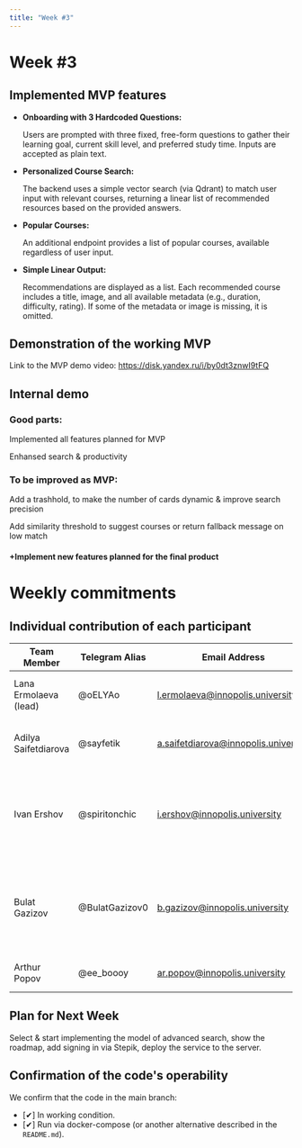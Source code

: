 ```yaml
---
title: "Week #3"
---
```


# **Week #3**

## Implemented MVP features

- **Onboarding with 3 Hardcoded Questions:**

  Users are prompted with three fixed, free-form questions to gather their learning goal, current skill level, and preferred study time. Inputs are accepted as plain text.

- **Personalized Course Search:**

  The backend uses a simple vector search (via Qdrant) to match user input with relevant courses, returning a linear list of recommended resources based on the provided answers.

- **Popular Courses:**

  An additional endpoint provides a list of popular courses, available regardless of user input.

- **Simple Linear Output:**

  Recommendations are displayed as a list. Each recommended course includes a title, image, and all available metadata (e.g., duration, difficulty, rating). If some of the metadata or image is missing, it is omitted.


## Demonstration of the working MVP

Link to the MVP demo video: https://disk.yandex.ru/i/by0dt3znwI9tFQ


## Internal demo

### Good parts:

Implemented all features planned for MVP

Enhansed search & productivity


### To be improved as MVP:

Add a trashhold, to make the number of cards dynamic & improve search precision

Add similarity threshold to suggest courses or return fallback message on low match


#### +Implement new features planned for the final product 

# Weekly commitments

## Individual contribution of each participant

| Team Member                         | Telegram Alias    | Email Address                        | Track                                   | Responsibilities                                                                                                                                                                                                                                                        |
|-------------------------------------|-------------------|--------------------------------------|------------------------------------------|-------------------------------------------------------------------------------------------------------------------------------------------------------------------------------------------------------------------------------------------------------------------------|
| Lana Ermolaeva (lead)               | @oELYAo           | l.ermolaeva@innopolis.university     | Project and Product Management           | Backlog: https://app.clickup.com/9015876757/v/s/90155186012; Report writing; Project evolution planning: [Click-up whiteboard](https://app.clickup.com/9015876757/whiteboards/8cp6q4n-395)                                                                                                                                               |
| Adilya Saifetdiarova                | @sayfetik         | a.saifetdiarova@innopolis.university | Front-end and UX/UI design               | Design: Design roadmaps page, Update chat page design, Update userflow [week 3 Assets](https://github.com/IU-Capstone-Project-2025/SkillsNavigator.ai/tree/master/assets/week3), [new designs in Figma](https://www.figma.com/design/JjmqRt1Tr5xyc9X3vRJN5L/SkillsNavigator?node-id=0-1&p=f&t=xk3mK3r3PvSluAkJ-0); Frontend: Connect frontend and backend, Add error handling [Pull request 6](https://github.com/IU-Capstone-Project-2025/SkillsNavigator.ai/pull/6)                                                                                         |
| Ivan Ershov                         | @spiritonchiс     | i.ershov@innopolis.university        | ML                                       | Made the parser asynchronous and run as a background task [Commit](https://github.com/IU-Capstone-Project-2025/SkillsNavigator.ai/commit/7aef911722cfb9ff707f32a82787b20315828943), Completed the course search endpoint [Commit](https://github.com/IU-Capstone-Project-2025/SkillsNavigator.ai/commit/b321bdf85f0590da2bc2cb62300809ba80bdd8c9), Fixed frontend launch bug [Commit](https://github.com/IU-Capstone-Project-2025/SkillsNavigator.ai/commit/4ebcee9429bc5b86f51cf25c8155e9215a2cda3c), Added support for running the encoder on the GPU [Commit](https://github.com/IU-Capstone-Project-2025/SkillsNavigator.ai/commit/589c3d42596b17ec313867c2a76037363393e1cc), Refactored model saving: removed redundant folder creation and checks by using proper function argument [Commit](https://github.com/IU-Capstone-Project-2025/SkillsNavigator.ai/commit/b15c2b059652d92544ddb8bdfbdce34bdc8c5248), Allow passing null values for certain course parameters from frontend [Commit 1](https://github.com/IU-Capstone-Project-2025/SkillsNavigator.ai/commit/7dde82e9c1e466743573fb31e4c60d3b84e7778d), [Commit 2](https://github.com/IU-Capstone-Project-2025/SkillsNavigator.ai/commit/961e56a9ba00e0c536c995d85b177a276dd13a6e)|
| Bulat Gazizov                       | @BulatGazizov0    | b.gazizov@innopolis.university       | Back-end working with Front-end, DevOps  | Refactored the course-fetching logic, Added functionality to retrieve author information and their ratings (requires additional requests to Stepik), Made the "popular courses" endpoint functional, Fixed validation-related bugs, Reworked Docker settings to enable communication between frontend and backend, Removed the CORS workaround (made possible by the Docker changes above) [Pull request 6](https://github.com/IU-Capstone-Project-2025/SkillsNavigator.ai/pull/6)|
| Arthur Popov                        | @ee_boooy         | ar.popov@innopolis.university        | Back-end working with ML, MLOps,         | Add logging, Backend code refactoring [Commit](https://github.com/IU-Capstone-Project-2025/SkillsNavigator.ai/commit/87b5e4594b2d9d0d5ba5faccede3a202cc5b5ac5)|

## Plan for Next Week
Select & start implementing the model of advanced search, show the roadmap, add signing in via Stepik, deploy the service to the server.


## Confirmation of the code's operability

We confirm that the code in the main branch:
- [✔] In working condition.
- [✔] Run via docker-compose (or another alternative described in the `README.md`).
